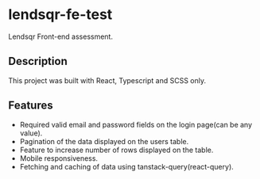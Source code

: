 # lendsqr-fe-test

Lendsqr Front-end assessment.

## Description

This project was built with React, Typescript and SCSS only.

## Features

- Required valid email and password fields on the login page(can be any value).
- Pagination of the data displayed on the users table.
- Feature to increase number of rows displayed on the table.
- Mobile responsiveness.
- Fetching and caching of data using tanstack-query(react-query).

